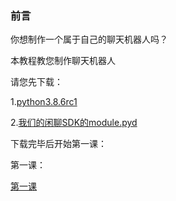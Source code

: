 ### 前言
  你想制作一个属于自己的聊天机器人吗？
  
  本教程教您制作聊天机器人
  
  请您先下载：
  
  1.[python3.8.6rc1](https://www.python.org/downloads/release/python-386rc1/)
  
  2.[我们的闲聊SDK的module.pyd](https://github.com/Zhou-chengy/pychatbot/raw/main/module.pyd)
  
  下载完毕后开始第一课：
  
  第一课：
  
  [第一课](https://lazy-cat-xiaolanmao.github.io/Learning-course/zh-cn/1)
